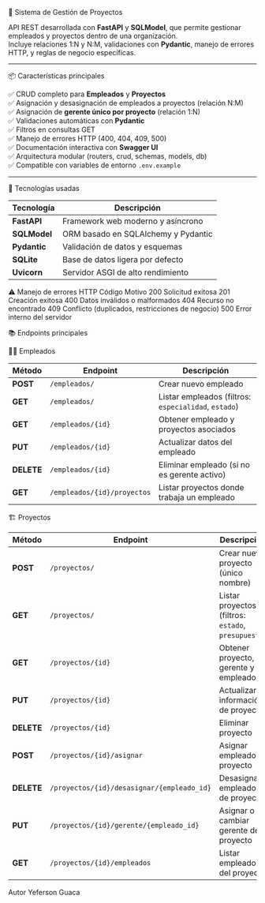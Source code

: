 🚀 Sistema de Gestión de Proyectos

API REST desarrollada con **FastAPI** y **SQLModel**, que permite gestionar empleados y proyectos dentro de una organización.  
Incluye relaciones 1:N y N:M, validaciones con **Pydantic**, manejo de errores HTTP, y reglas de negocio específicas.

---

📦 Características principales

✅ CRUD completo para **Empleados** y **Proyectos**  
✅ Asignación y desasignación de empleados a proyectos (relación N:M)  
✅ Asignación de **gerente único por proyecto** (relación 1:N)  
✅ Validaciones automáticas con **Pydantic**  
✅ Filtros en consultas GET  
✅ Manejo de errores HTTP (400, 404, 409, 500)  
✅ Documentación interactiva con **Swagger UI**  
✅ Arquitectura modular (routers, crud, schemas, models, db)  
✅ Compatible con variables de entorno `.env.example`  

---


🧩 Tecnologías usadas

| Tecnología   | Descripción                         |
| ------------ | ----------------------------------- |
| **FastAPI**  | Framework web moderno y asíncrono   |
| **SQLModel** | ORM basado en SQLAlchemy y Pydantic |
| **Pydantic** | Validación de datos y esquemas      |
| **SQLite**   | Base de datos ligera por defecto    |
| **Uvicorn**  | Servidor ASGI de alto rendimiento   |


⚠️ Manejo de errores HTTP
Código	Motivo
200	Solicitud exitosa
201	Creación exitosa
400	Datos inválidos o malformados
404	Recurso no encontrado
409	Conflicto (duplicados, restricciones de negocio)
500	Error interno del servidor

📚 Endpoints principales

🧍‍♂️ Empleados

| Método     | Endpoint                    | Descripción                                          |
| ---------- | --------------------------- | ---------------------------------------------------- |
| **POST**   | `/empleados/`               | Crear nuevo empleado                                 |
| **GET**    | `/empleados/`               | Listar empleados (filtros: `especialidad`, `estado`) |
| **GET**    | `/empleados/{id}`           | Obtener empleado y proyectos asociados               |
| **PUT**    | `/empleados/{id}`           | Actualizar datos del empleado                        |
| **DELETE** | `/empleados/{id}`           | Eliminar empleado (si no es gerente activo)          |
| **GET**    | `/empleados/{id}/proyectos` | Listar proyectos donde trabaja un empleado           |



🏗️ Proyectos


| Método     | Endpoint                                   | Descripción                                         |
| ---------- | ------------------------------------------ | --------------------------------------------------- |
| **POST**   | `/proyectos/`                              | Crear nuevo proyecto (único nombre)                 |
| **GET**    | `/proyectos/`                              | Listar proyectos (filtros: `estado`, `presupuesto`) |
| **GET**    | `/proyectos/{id}`                          | Obtener proyecto, gerente y empleados               |
| **PUT**    | `/proyectos/{id}`                          | Actualizar información de proyecto                  |
| **DELETE** | `/proyectos/{id}`                          | Eliminar proyecto                                   |
| **POST**   | `/proyectos/{id}/asignar`                  | Asignar empleado a proyecto                         |
| **DELETE** | `/proyectos/{id}/desasignar/{empleado_id}` | Desasignar empleado de proyecto                     |
| **PUT**    | `/proyectos/{id}/gerente/{empleado_id}`    | Asignar o cambiar gerente del proyecto              |
| **GET**    | `/proyectos/{id}/empleados`                | Listar empleados del proyecto                       |


Autor 
Yeferson Guaca

